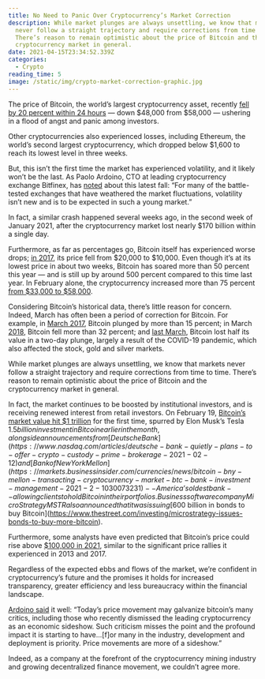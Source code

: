 ```yaml
---
title: No Need to Panic Over Cryptocurrency’s Market Correction
description: While market plunges are always unsettling, we know that markets
  never follow a straight trajectory and require corrections from time to time.
  There’s reason to remain optimistic about the price of Bitcoin and the
  cryptocurrency market in general.
date: 2021-04-15T23:34:52.339Z
categories:
  - Crypto
reading_time: 5
image: /static/img/crypto-market-correction-graphic.jpg
---
```

The price of Bitcoin, the world’s largest cryptocurrency asset, recently [fell by 20 percent within 24 hours](https://www.financemagnates.com/cryptocurrency/news/cryptocurrency-market-loses-200-billion-in-24-hours/) — down $48,000 from $58,000 — ushering in a flood of angst and panic among investors.

Other cryptocurrencies also experienced losses, including Ethereum, the world’s second largest cryptocurrency, which dropped below $1,600 to reach its lowest level in three weeks.

But, this isn’t the first time the market has experienced volatility, and it likely won’t be the last. As Paolo Ardoino, CTO at leading cryptocurrency exchange Bitfinex, has [noted](https://www.independent.co.uk/life-style/gadgets-and-tech/bitcoin-price-crash-2021-why-b1806038.html) about this latest fall: “For many of the battle-tested exchanges that have weathered the market fluctuations, volatility isn’t new and is to be expected in such a young market.”

In fact, a similar crash happened several weeks ago, in the second week of January 2021, after the cryptocurrency market lost nearly $170 billion within a single day.

Furthermore, as far as percentages go, Bitcoin itself has experienced worse drops; [in 2017](https://www.coindesk.com/900-20000-bitcoins-historic-2017-price-run-revisited), its price fell from $20,000 to $10,000. Even though it’s at its lowest price in about two weeks, Bitcoin has soared more than 50 percent this year — and is still up by around 500 percent compared to this time last year. In February alone, the cryptocurrency increased more than 75 percent [from $33,000 to $58,000](https://news.yahoo.com/bitcoin-keeps-hitting-highs-tesla-032411271.html).

Considering Bitcoin’s historical data, there’s little reason for concern. Indeed, March has often been a period of correction for Bitcoin. For example, in [March 2017](https://www.vox.com/new-money/2017/3/10/14888744/bitcoin-etf-rejected-crash), Bitcoin plunged by more than 15 percent; in March [2018](https://www.cnbc.com/2018/04/02/bitcoins-market-value-should-fall-by-more-than-a-third-before-year-end-swiss-researchers-say.html), Bitcoin fell more than 32 percent; and [last March](https://www.cnbc.com/2020/03/13/bitcoin-loses-half-of-its-value-in-two-day-plunge.html), Bitcoin lost half its value in a two-day plunge, largely a result of the COVID-19 pandemic, which also affected the stock, gold and silver markets.

While market plunges are always unsettling, we know that markets never follow a straight trajectory and require corrections from time to time. There’s reason to remain optimistic about the price of Bitcoin and the cryptocurrency market in general.

In fact, the market continues to be boosted by institutional investors, and is receiving renewed interest from retail investors. On February 19, [Bitcoin’s market value hit $1 trillion](https://www.coindesk.com/bitcoin-1-trillion-market-value) for the first time, spurred by Elon Musk’s Tesla $1.5 billion investment in Bitcoin earlier in the month, alongside announcements from [Deutsche Bank](https://www.nasdaq.com/articles/deutsche-bank-quietly-plans-to-offer-crypto-custody-prime-brokerage-2021-02-12) and [Bank of New York Mellon](https://markets.businessinsider.com/currencies/news/bitcoin-bny-mellon-transacting-cryptocurrency-market-btc-bank-investment-management-2021-2-1030073231) -- America’s oldest bank -- allowing clients to hold Bitcoin in their portfolios. Business software company MicroStrategy MSTR also announced that it was issuing [$600 billion in bonds to buy Bitcoin](https://www.thestreet.com/investing/microstrategy-issues-bonds-to-buy-more-bitcoin).

Furthermore, some analysts have even predicted that Bitcoin’s price could rise above [$100,000 in 2021](https://www.cnbc.com/2021/01/05/jpmorgan-bitcoin-price-could-rise-to-146k-as-it-competes-with-gold.html), similar to the significant price rallies it experienced in 2013 and 2017.

Regardless of the expected ebbs and flows of the market, we’re confident in cryptocurrency’s future and the promises it holds for increased transparency, greater efficiency and less bureaucracy within the financial landscape.

[Ardoino said](https://www.independent.co.uk/life-style/gadgets-and-tech/bitcoin-price-crash-2021-why-b1806038.html) it well: “Today’s price movement may galvanize bitcoin’s many critics, including those who recently dismissed the leading cryptocurrency as an economic sideshow. Such criticism misses the point and the profound impact it is starting to have...\[f]or many in the industry, development and deployment is priority. Price movements are more of a sideshow.”

Indeed, as a company at the forefront of the cryptocurrency mining industry and growing decentralized finance movement, we couldn’t agree more.